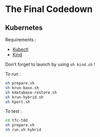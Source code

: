 # The Final Codedown

## Kubernetes

Requirements : 

- [Kubectl](https://kubernetes.io/docs/tasks/tools/install-kubectl/)
- [Kind](https://github.com/kubernetes-sigs/kind)

Don't forget to launch by using `sh kind.sh` !

To run :

```bash
sh prepare.sh
sh krun-base.sh
sh kdatabase-restore.sh
sh krun-hybrid.sh
sh kport.sh
```

To test :

```bash
cd tfc-tdd
sh prepare.sh
sh run.sh hybrid
```